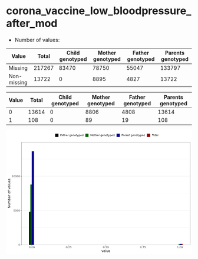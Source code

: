 # corona_vaccine_low_bloodpressure_after_mod
- Number of values:

| Value | Total | Child genotyped | Mother genotyped | Father genotyped | Parents genotyped |
| ----- | ----- | --------------- | ---------------- | ---------------- |---------------- |
| Missing | 217267 | 83470 | 78750 | 55047 | 133797 |
| Non-missing | 13722 | 0 | 8895 | 4827 | 13722 |

| Value | Total | Child genotyped | Mother genotyped | Father genotyped | Parents genotyped |
| ----- | ----- | --------------- | ---------------- | ---------------- |---------------- |
| 0 | 13614 | 0 | 8806 | 4808 | 13614 |
| 1 | 108 | 0 | 89 | 19 | 108 |



![](corona_vaccine_low_bloodpressure_after_mod_n.png)




